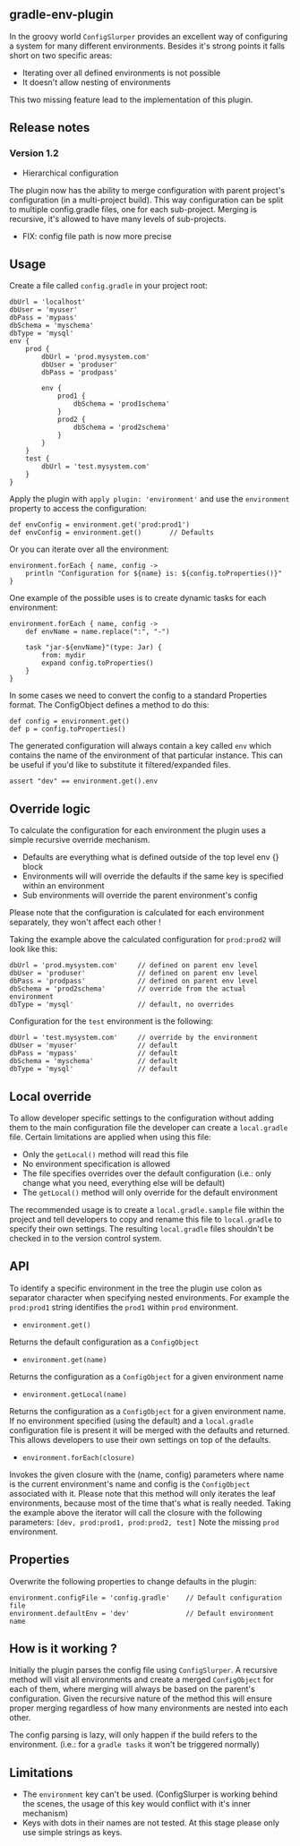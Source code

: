 ## gradle-env-plugin

In the groovy world `ConfigSlurper` provides an excellent way of configuring a system for many different environments. Besides it's strong points it falls short on two specific areas:
- Iterating over all defined environments is not possible
- It doesn't allow nesting of environments

This two missing feature lead to the implementation of this plugin.

## Release notes

### Version 1.2

- Hierarchical configuration

The plugin now has the ability to merge configuration with parent project's configuration (in a multi-project build). 
This way configuration can be split to multiple config.gradle files, one for each sub-project. Merging is recursive, 
it's allowed to have many levels of sub-projects.

- FIX: config file path is now more precise

## Usage

Create a file called `config.gradle` in your project root:

	dbUrl = 'localhost'
	dbUser = 'myuser'
	dbPass = 'mypass'
	dbSchema = 'myschema'
	dbType = 'mysql'
	env {
		prod {
			dbUrl = 'prod.mysystem.com'
			dbUser = 'produser'
			dbPass = 'prodpass'
			
			env {
				prod1 {
					dbSchema = 'prod1schema'
				}
				prod2 {
					dbSchema = 'prod2schema'
				}
			}
		}
		test {
			dbUrl = 'test.mysystem.com'
		}
	}

Apply the plugin with `apply plugin: 'environment'` and use the `environment` property to access the configuration:

	def envConfig = environment.get('prod:prod1')
	def envConfig = environment.get()		// Defaults

Or you can iterate over all the environment:

	environment.forEach { name, config ->
		println "Configuration for ${name} is: ${config.toProperties()}"
	}
	
One example of the possible uses is to create dynamic tasks for each environment:

	environment.forEach { name, config ->
		def envName = name.replace(":", "-")
		
		task "jar-${envName}"(type: Jar) {
			from: mydir
			expand config.toProperties()
		}
	}

In some cases we need to convert the config to a standard Properties format. The ConfigObject defines a method to do this:

	def config = environment.get()
	def p = config.toProperties()

The generated configuration will always contain a key called `env` which contains the name of the environment of that particular instance. This can be useful if you'd like to substitute it filtered/expanded files. 

	assert "dev" == environment.get().env

## Override logic

To calculate the configuration for each environment the plugin uses a simple recursive override mechanism. 

- Defaults are everything what is defined outside of the top level env {} block
- Environments will will override the defaults if the same key is specified within an environment
- Sub environments will override the parent environment's config

Please note that the configuration is calculated for each environment separately, they won't affect each other !

Taking the example above the calculated configuration for `prod:prod2` will look like this:

	dbUrl = 'prod.mysystem.com'		// defined on parent env level
	dbUser = 'produser'				// defined on parent env level
	dbPass = 'prodpass'				// defined on parent env level
	dbSchema = 'prod2schema'		// override from the actual environment
	dbType = 'mysql'				// default, no overrides

Configuration for the `test` environment is the following:

	dbUrl = 'test.mysystem.com'		// override by the environment
	dbUser = 'myuser'				// default
	dbPass = 'mypass'				// default
	dbSchema = 'myschema'			// default
	dbType = 'mysql'				// default

## Local override

To allow developer specific settings to the configuration without adding them to the main configuration file the developer can create a `local.gradle` file. Certain limitations are applied when using this file:

- Only the `getLocal()` method will read this file
- No environment specification is allowed
- The file specifies overrides over the default configuration (i.e.: only change what you need, everything else will be default)
- The `getLocal()` method will only override for the default environment

The recommended usage is to create a `local.gradle.sample` file within the project and tell developers to copy and rename this file to `local.gradle` to specify their own settings. The resulting `local.gradle` files shouldn't be checked in to the version control system.

## API

To identify a specific environment in the tree the plugin use colon as separator character when specifying nested environments. For example the `prod:prod1` string identifies the `prod1` within `prod` environment.

- `environment.get()`

Returns the default configuration as a `ConfigObject`

- `environment.get(name)`

Returns the configuration as a `ConfigObject` for a given environment name

- `environment.getLocal(name)`

Returns the configuration as a `ConfigObject` for a given environment name. 
If no environment specified (using the default) and a `local.gradle` configuration file is present it will be merged with the defaults and returned. This allows developers to use their own settings on top of the defaults.

- `environment.forEach(closure)`

Invokes the given closure with the (name, config) parameters where name is the current environment's name and config is the `ConfigObject` associated with it. Please note that this method will only iterates the leaf environments, because most of the time that's what is really needed. Taking the example above the iterator will call the closure with the following parameters: `[dev, prod:prod1, prod:prod2, test]` Note the missing `prod` environment. 

## Properties

Overwrite the following properties to change defaults in the plugin:

	environment.configFile = 'config.gradle'	// Default configuration file
	environment.defaultEnv = 'dev'				// Default environment name

## How is it working ?

Initially the plugin parses the config file using `ConfigSlurper`. A recursive method will visit all environments and create a merged `ConfigObject` for each of them, where merging will always be based on the parent's configuration. Given the recursive nature of the method this will ensure proper merging regardless of how many environments are nested into each other. 

The config parsing is lazy, will only happen if the build refers to the environment. (i.e.: for a `gradle tasks` it won't be triggered normally)

## Limitations

- The `environment` key can't be used. (ConfigSlurper is working behind the scenes, the usage of this key would conflict with it's inner mechanism)
- Keys with dots in their names are not tested. At this stage please only use simple strings as keys. 
